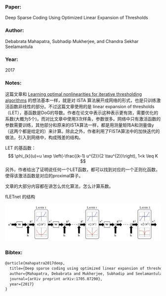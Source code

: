 ### Paper:

Deep Sparse Coding Using Optimized Linear Expansion of Thresholds

### Author:

Debabrata Mahapatra, Subhadip Mukherjee, and Chandra Sekhar Seelamantula

### Year:

2017

### Notes:

这篇文章和 [Learning optimal nonlinearities for iterative thresholding algorithms](learning-optimal-nonlinearities-for-iterative-thresholding-algorithms.md) 的想法基本一样，就是对 ISTA 算法展开成网络的形式，也是只训练激活函数非线性的部分。不过这篇文章使用的是 linear expansion of thresholds （LET），基函数是DoG的导数。作者在论文中表示这种表示更有效，需要优化的系数(大概为5个)，而对比文章中使用3次样条，参数很多。网络中只有激活函数的参数需要训练，其他部分和原来的ISTA算法一样，都是用测量矩阵A和测量值y（这两个都是给定的）来计算。除此之外，作者利用了FISTA算法中的加快迭代的做法，引入到网络中，构成残差的结构。

LET 的基函数：
$$
\phi_{k}(u)=u \exp \left(-\frac{(k-1) u^{2}}{2 \tau^{2}}\right), 1<k \leq K
$$
另外，作者给出了证明说任何一个LET函数，都可以找到对应的一个正则化函数，使得该激活函数是对应的proximal算子。

文章的大部分内容都在讲怎么优化算法，怎么计算系数。

fLETnet 的结构

![](https://raw.githubusercontent.com/Theodore-PKU/pictures/master/%E6%88%AA%E5%B1%8F2019-12-16%E4%B8%8B%E5%8D%887.35.16.png)

### Bibtex:

```latex
@article{mahapatra2017deep,
  title={Deep sparse coding using optimized linear expansion of thresholds},
  author={Mahapatra, Debabrata and Mukherjee, Subhadip and Seelamantula, Chandra Sekhar},
  journal={arXiv preprint arXiv:1705.07290},
  year={2017}
}
```